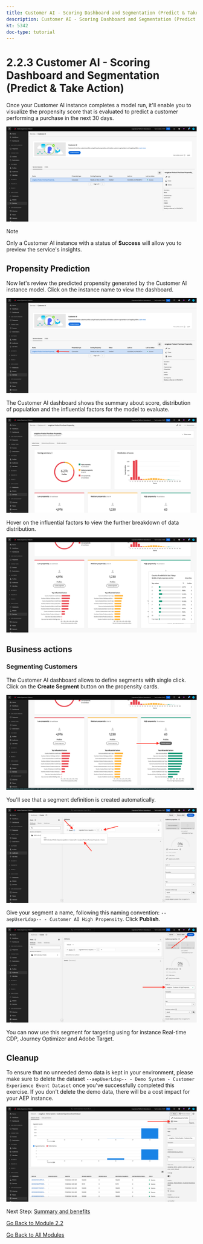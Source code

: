 ```yaml
---
title: Customer AI - Scoring Dashboard and Segmentation (Predict & Take Action)
description: Customer AI - Scoring Dashboard and Segmentation (Predict & Take Action)
kt: 5342
doc-type: tutorial
---
```

# 2.2.3 Customer AI - Scoring Dashboard and Segmentation (Predict & Take Action)

Once your Customer AI instance completes a model run, it'll enable you to visualize the propensity score that is evaluated to predict a customer performing a purchase in the next 30 days.

![AI](./images/caiinstancesummary1.png)

>[!NOTE]
>
>Only a Customer AI instance with a status of **Success** will allow you to preview the service's insights.

## Propensity Prediction

Now let's review the predicted propensity generated by the Customer AI instance model. Click on the instance name to view the dashboard.

![AI](./images/caimodels1.png)

The Customer AI dashboard shows the summary about score, distribution of population and the influential factors for the model to evaluate.

![AI Description](./images/caidescription.png)

Hover on the influential factors to view the further breakdown of data distribution.

![Influence factors](./images/caiinfluencefactors.png)

## Business actions

### Segmenting Customers

The Customer AI dashboard allows to define segments with single click. Click on the **Create Segment** button on the propensity cards.

![Create a segment](./images/caiinfluencefactors1.png)

You'll see that a segment definition is created automatically.

![Segment rule](./images/caicreatesegment.png)

Give your segment a name, following this naming convention: `--aepUserLdap-- - Customer AI High Propensity`. Click **Publish**.

![Segment rule](./images/caicreatesegment1.png)

You can now use this segment for targeting using for instance Real-time CDP, Journey Optimizer and Adobe Target.

## Cleanup

To ensure that no unneeded demo data is kept in your environment, please make sure to delete the dataset `--aepUserLdap-- - Demo System - Customer Experience Event Dataset` once you've successfully completed this exercise. If you don't delete the demo data, there will be a cost impact for your AEP instance.

![Profile](./images/cleanup.png)

Next Step: [Summary and benefits](./summary.md)

[Go Back to Module 2.2](./intelligent-services.md)

[Go Back to All Modules](./../../../overview.md)
